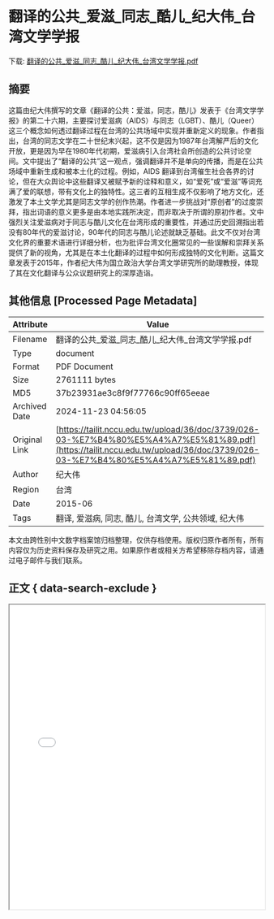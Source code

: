 # 翻译的公共_爱滋_同志_酷儿_纪大伟_台湾文学学报

<!-- tcd_download_link -->
下载: [翻译的公共_爱滋_同志_酷儿_纪大伟_台湾文学学报.pdf](翻译的公共_爱滋_同志_酷儿_纪大伟_台湾文学学报.pdf)
<!-- tcd_download_link_end -->

## 摘要

<!-- tcd_abstract -->
这篇由纪大伟撰写的文章《翻译的公共：爱滋，同志，酷儿》发表于《台湾文学学报》的第二十六期，主要探讨爱滋病（AIDS）与同志（LGBT）、酷儿（Queer）这三个概念如何透过翻译过程在台湾的公共场域中实现并重新定义的现象。作者指出，台湾的同志文学在二十世纪末兴起，这不仅是因为1987年台湾解严后的文化开放，更是因为早在1980年代初期，爱滋病引入台湾社会所创造的公共讨论空间。文中提出了“翻译的公共”这一观点，强调翻译并不是单向的传播，而是在公共场域中重新生成和被本土化的过程。例如，AIDS 翻译到台湾催生社会各界的讨论，但在大众舆论中这些翻译又被赋予新的诠释和意义，如“爱死”或“爱滋”等词充满了爱的联想，带有文化上的独特性。这三者的互相生成不仅影响了地方文化，还激发了本土文学尤其是同志文学的创作热潮。作者进一步挑战对“原创者”的过度崇拜，指出词语的意义更多是由本地实践所决定，而非取决于所谓的原初作者。文中强烈关注爱滋病对于同志与酷儿文化在台湾形成的重要性，并通过历史回溯指出若没有80年代的爱滋讨论，90年代的同志与酷儿论述就缺乏基础。此文不仅对台湾文化界的重要术语进行详细分析，也为批评台湾文化圈常见的一些误解和崇拜关系提供了新的视角，尤其是在本土化翻译的过程中如何形成独特的文化判断。这篇文章发表于2015年，作者纪大伟为国立政治大学台湾文学研究所的助理教授，体现了其在文化翻译与公众议题研究上的深厚造诣。

<!-- tcd_abstract_end -->

## 其他信息 [Processed Page Metadata]

| Attribute       | Value                                  |
|-----------------|----------------------------------------|
| Filename        | 翻译的公共_爱滋_同志_酷儿_纪大伟_台湾文学学报.pdf                             |
| Type            | document                                 |
| Format          | PDF Document                               |
| Size            | 2761111 bytes                           |
| MD5             | 37b23931ae3c8f9f77766c90ff65eeae                                  |
| Archived Date   | 2024-11-23 04:56:05                             |
| Original Link   | [https://tailit.nccu.edu.tw/upload/36/doc/3739/026-03-%E7%B4%80%E5%A4%A7%E5%81%89.pdf](https://tailit.nccu.edu.tw/upload/36/doc/3739/026-03-%E7%B4%80%E5%A4%A7%E5%81%89.pdf)                         |
| Author          | 纪大伟                               |
| Region          | 台湾                               |
| Date            | 2015-06                                 |
| Tags            | 翻译, 爱滋病, 同志, 酷儿, 台湾文学, 公共领域, 纪大伟                                 |

本文由跨性别中文数字档案馆归档整理，仅供存档使用。版权归原作者所有，所有内容仅为历史资料保存及研究之用。如果原作者或相关方希望移除存档内容，请通过电子邮件与我们联系。

## 正文 { data-search-exclude }

<!-- tcd_main_text -->
<iframe src="../翻译的公共_爱滋_同志_酷儿_纪大伟_台湾文学学报.pdf" width="100%" height="600px">
    <p>无法显示PDF，请下载查看。</p>
</iframe>
<!-- tcd_main_text_end -->

